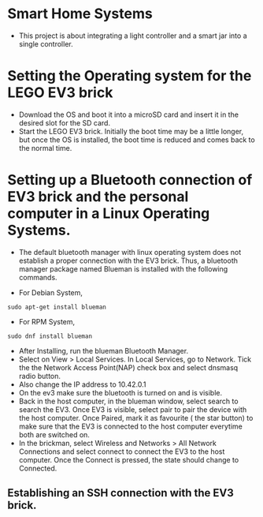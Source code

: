# Smart Home Systems

* This project is about integrating a light controller and a smart jar into a single controller. 

# Setting the Operating system for the LEGO EV3 brick

* Download the OS and boot it into a microSD card and insert it in the desired slot for the SD card. 
* Start the LEGO EV3 brick. Initially the boot time may be a little longer, but once the OS is installed, the boot time is reduced and comes back to the normal time.

# Setting up a Bluetooth connection of EV3 brick and the personal computer in a Linux Operating Systems.

* The default bluetooth manager with linux operating system does not establish a proper connection with the EV3 brick. Thus, a bluetooth manager package named Blueman is installed with the following commands. 

* For Debian System,
```
sudo apt-get install blueman
```
* For RPM System,
```
sudo dnf install blueman
```
* After Installing, run the blueman Bluetooth Manager. 
* Select on View > Local Services. In Local Services, go to Network. Tick the the Network Access Point(NAP) check box and select dnsmasq radio button. 
* Also change the IP address to 10.42.0.1
* On the ev3 make sure the bluetooth is turned on and is visible. 
* Back in the host computer, in the blueman window, select search to search the EV3. Once EV3 is visible, select pair to pair the device with the host computer. Once Paired, mark it as favourite ( the star button) to make sure that the EV3 is connected to the host computer everytime both are switched on. 
* In the brickman, select Wireless and Networks > All Network Connections and select connect to connect the EV3 to the host computer. 
Once the Connect is pressed, the state should change to Connected. 

## Establishing an SSH connection with the EV3 brick.
